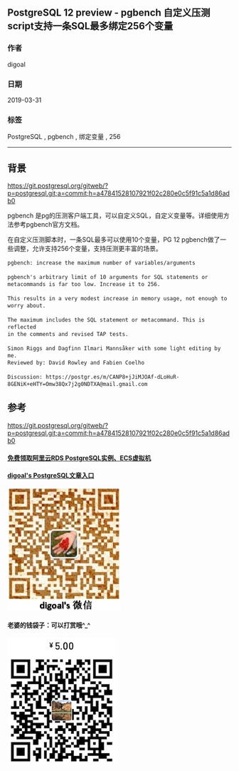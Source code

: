 ## PostgreSQL 12 preview - pgbench 自定义压测script支持一条SQL最多绑定256个变量  
                                                                    
### 作者                                                                    
digoal                                                                    
                                                                    
### 日期                                                                    
2019-03-31                                                                    
                                                                    
### 标签                                                                    
PostgreSQL , pgbench , 绑定变量 , 256   
                                                                    
----                                                                    
                                                                    
## 背景        
https://git.postgresql.org/gitweb/?p=postgresql.git;a=commit;h=a47841528107921f02c280e0c5f91c5a1d86adb0  
  
pgbench 是pg的压测客户端工具，可以自定义SQL，自定义变量等。详细使用方法参考pgbench官方文档。  
  
在自定义压测脚本时，一条SQL最多可以使用10个变量，PG 12 pgbench做了一些调整，允许支持256个变量，支持压测更丰富的场景。  
  
```  
pgbench: increase the maximum number of variables/arguments  
  
pgbench's arbitrary limit of 10 arguments for SQL statements or  
metacommands is far too low. Increase it to 256.  
  
This results in a very modest increase in memory usage, not enough to  
worry about.  
  
The maximum includes the SQL statement or metacommand. This is reflected  
in the comments and revised TAP tests.  
  
Simon Riggs and Dagfinn Ilmari Mannsåker with some light editing by me.  
Reviewed by: David Rowley and Fabien Coelho  
  
Discussion: https://postgr.es/m/CANP8+jJiMJOAf-dLoHuR-8GENiK+eHTY=Omw38Qx7j2g0NDTXA@mail.gmail.com  
```  
       
## 参考      
https://git.postgresql.org/gitweb/?p=postgresql.git;a=commit;h=a47841528107921f02c280e0c5f91c5a1d86adb0  
  
  
  
  
  
  
  
  
  
  
#### [免费领取阿里云RDS PostgreSQL实例、ECS虚拟机](https://free.aliyun.com/ "57258f76c37864c6e6d23383d05714ea")
  
  
#### [digoal's PostgreSQL文章入口](https://github.com/digoal/blog/blob/master/README.md "22709685feb7cab07d30f30387f0a9ae")
  
  
![digoal's weixin](../pic/digoal_weixin.jpg "f7ad92eeba24523fd47a6e1a0e691b59")
  
  
#### 老婆的钱袋子：可以打赏哦^_^  
![wife's weixin ds](../pic/wife_weixin_ds.jpg "acd5cce1a143ef1d6931b1956457bc9f")
  
